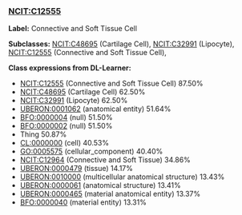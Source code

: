 
### [NCIT:C12555](http://purl.obolibrary.org/obo/NCIT_C12555)
**Label:** Connective and Soft Tissue Cell

**Subclasses:** [NCIT:C48695](http://purl.obolibrary.org/obo/NCIT_C48695) (Cartilage Cell), [NCIT:C32991](http://purl.obolibrary.org/obo/NCIT_C32991) (Lipocyte), [NCIT:C12555](http://purl.obolibrary.org/obo/NCIT_C12555) (Connective and Soft Tissue Cell), 

**Class expressions from DL-Learner:**

- [NCIT:C12555](http://purl.obolibrary.org/obo/NCIT_C12555) (Connective and Soft Tissue Cell) 87.50%
- [NCIT:C48695](http://purl.obolibrary.org/obo/NCIT_C48695) (Cartilage Cell) 62.50%
- [NCIT:C32991](http://purl.obolibrary.org/obo/NCIT_C32991) (Lipocyte) 62.50%
- [UBERON:0001062](http://purl.obolibrary.org/obo/UBERON_0001062) (anatomical entity) 51.64%
- [BFO:0000004](http://purl.obolibrary.org/obo/BFO_0000004) (null) 51.50%
- [BFO:0000002](http://purl.obolibrary.org/obo/BFO_0000002) (null) 51.50%
- Thing 50.87%
- [CL:0000000](http://purl.obolibrary.org/obo/CL_0000000) (cell) 40.53%
- [GO:0005575](http://purl.obolibrary.org/obo/GO_0005575) (cellular_component) 40.40%
- [NCIT:C12964](http://purl.obolibrary.org/obo/NCIT_C12964) (Connective and Soft Tissue) 34.86%
- [UBERON:0000479](http://purl.obolibrary.org/obo/UBERON_0000479) (tissue) 14.17%
- [UBERON:0010000](http://purl.obolibrary.org/obo/UBERON_0010000) (multicellular anatomical structure) 13.43%
- [UBERON:0000061](http://purl.obolibrary.org/obo/UBERON_0000061) (anatomical structure) 13.41%
- [UBERON:0000465](http://purl.obolibrary.org/obo/UBERON_0000465) (material anatomical entity) 13.37%
- [BFO:0000040](http://purl.obolibrary.org/obo/BFO_0000040) (material entity) 13.31%



